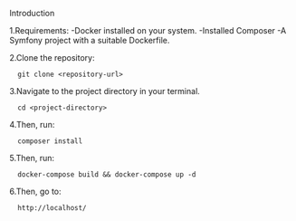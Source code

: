 Introduction

1.Requirements:
-Docker installed on your system.
-Installed Composer
-A Symfony project with a suitable Dockerfile.

2.Clone the repository:

      git clone <repository-url>

3.Navigate to the project directory in your terminal.

      cd <project-directory>

4.Then, run:

      composer install

5.Then, run:

      docker-compose build && docker-compose up -d

6.Then, go to:

      http://localhost/

